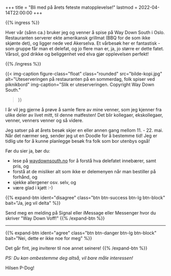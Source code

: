 +++
title = "Bli med på årets feteste matopplevelse!"
lastmod = 2022-04-14T22:00:00
+++

<!-- markdownlint-disable -->

{{% ingress %}}

Hver vår (sånn ca.) bruker jeg og venner å spise på Way Down South i Oslo. Restauranten serverer
ekte amerikansk grillmat (BBQ for de som ikke skjønte det), og ligger nede ved Akerselva.
Et vårbesøk her er fantastisk - som gruppe får man et delefat, og jo flere man er, ja,
jo større er dette fatet. Vårsol, god drikke
og beliggenhet ved elva gjør opplevelsen perfekt!

{{% /ingress %}}

{{< img-caption
  figure-class="float"
    class="rounded"
    src="bilde-kopi.jpg"
    alt="Uteserveringen på restauranten på en sommerdag, folk spiser ved piknikbord"
    img-caption="Slik er uteserveringen. Copyright Way Down South."
  >}}

I år vil jeg gjerne å prøve å samle flere av mine venner, som jeg kjenner fra ulike
deler av livet mitt, til denne matfesten! Det blir kollegaer, ekskollegaer, venner,
venners venner og så videre.

Jeg satser på at årets besøk
skjer en eller annen gang mellom 11. - 22. mai.  Når det nærmer seg, sender jeg ut en Doodle for å bestemme tid!
Jeg er tidlig ute for å kunne planlegge besøk fra folk som bor utenbys også!

Før du sier ja, bør du:
- lese på [waydownsouth.no](https://waydownsouth.no/) for å forstå hva delefatet innebærer, samt pris, og
- forstå at de misliker alt som ikke er delemenyen når man bestiller på forhånd, og
- sjekke allergener osv. selv, og
- være glad i kjøtt :-)

{{% expand-btn
    ident="disagree"
    class="btn btn-success btn-lg btn-block"
    bait="Ja, jeg vil delta"
%}}

Send meg en melding på Signal eller iMessage eller Messenger
hvor du skriver "Way Down Voff!" {{% /expand-btn %}}

---

{{% expand-btn
    ident="agree"
    class="btn btn-danger btn-lg btn-block"
    bait="Nei, dette er ikke noe for meg"
%}}

Det går fint, jeg inviterer til noe annet seinere!
{{% /expand-btn %}}

*PS: Du kan ombestemme deg altså, vil bare måle interessen!*

Hilsen P-Dog!
